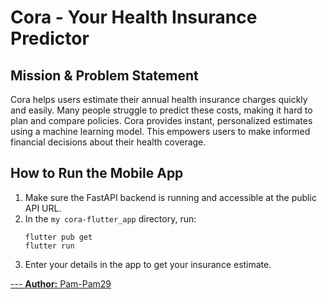 # Cora - Your Health Insurance Predictor

## Mission & Problem Statement
Cora helps users estimate their annual health insurance charges quickly and easily. Many people struggle to predict these costs, making it hard to plan and compare policies. Cora provides instant, personalized estimates using a machine learning model. This empowers users to make informed financial decisions about their health coverage.


## How to Run the Mobile App
1. Make sure the FastAPI backend is running and accessible at the public API URL.
2. In the `my cora-flutter_app` directory, run:
   ```
   flutter pub get
   flutter run
   ```
3. Enter your details in the app to get your insurance estimate.

[---
**Author:** Pam-Pam29](https://youtu.be/YRHmIkGouDg)
